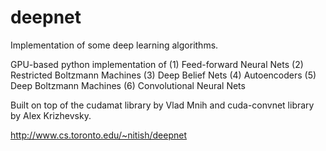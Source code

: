 deepnet
=======

Implementation of some deep learning algorithms.

GPU-based python implementation of
(1) Feed-forward Neural Nets
(2) Restricted Boltzmann Machines
(3) Deep Belief Nets
(4) Autoencoders
(5) Deep Boltzmann Machines
(6) Convolutional Neural Nets

Built on top of the cudamat library by Vlad Mnih and cuda-convnet library by
Alex Krizhevsky.

http://www.cs.toronto.edu/~nitish/deepnet
